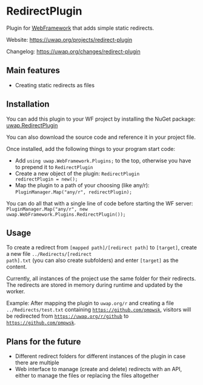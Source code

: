 # RedirectPlugin
Plugin for [WebFramework](https://github.com/pmpwsk/WebFramework) that adds simple static redirects.

Website: https://uwap.org/projects/redirect-plugin

Changelog: https://uwap.org/changes/redirect-plugin

## Main features
- Creating static redirects as files

## Installation
You can add this plugin to your WF project by installing the NuGet package: [uwap.RedirectPlugin](https://www.nuget.org/packages/uwap.RedirectPlugin/)

You can also download the source code and reference it in your project file.

Once installed, add the following things to your program start code:
- Add <code>using uwap.WebFramework.Plugins;</code> to the top, otherwise you have to prepend it to <code>RedirectPlugin</code>
- Create a new object of the plugin: <code>RedirectPlugin redirectPlugin = new();</code>
- Map the plugin to a path of your choosing (like any/r): <code>PluginManager.Map("any/r", redirectPlugin);</code>

You can do all that with a single line of code before starting the WF server:<br/><code>PluginManager.Map("any/r", new uwap.WebFramework.Plugins.RedirectPlugin());</code>

## Usage
To create a redirect from <code>[mapped path]/[redirect path]</code> to <code>[target]</code>, create a new file <code>../Redirects/[redirect path].txt</code> (you can also create subfolders) and enter <code>[target]</code> as the content.

Currently, all instances of the project use the same folder for their redirects.
The redirects are stored in memory during runtime and updated by the worker.

Example: After mapping the plugin to <code>uwap.org/r</code> and creating a file <code>../Redirects/test.txt</code> containing <code>https://github.com/pmpwsk</code>, visitors will be redirected from <code>https://uwap.org/r/github</code> to <code>https://github.com/pmpwsk</code>.

## Plans for the future
- Different redirect folders for different instances of the plugin in case there are multiple
- Web interface to manage (create and delete) redirects with an API, either to manage the files or replacing the files altogether
